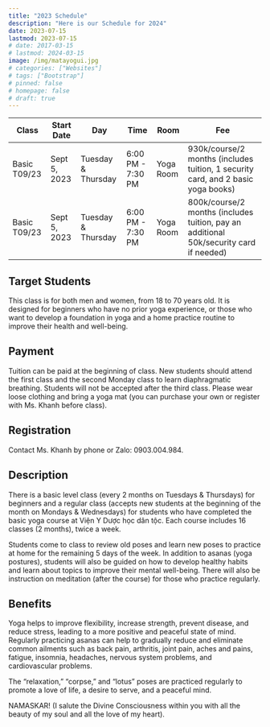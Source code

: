 ```yaml
---
title: "2023 Schedule"
description: "Here is our Schedule for 2024"
date: 2023-07-15
lastmod: 2023-07-15
# date: 2017-03-15
# lastmod: 2024-03-15
image: /img/matayogui.jpg 
# categories: ["Websites"]
# tags: ["Bootstrap"]
# pinned: false
# homepage: false
# draft: true
---
```




Class | Start Date | Day | Time | Room | Fee
--- | --- | --- | --- | --- | ---
Basic T09/23 | Sept 5, 2023 | Tuesday & Thursday | 6:00 PM - 7:30 PM | Yoga Room | 930k/course/2 months (includes tuition, 1 security card, and 2 basic yoga books)
Basic T09/23 | Sept 5, 2023 | Tuesday & Thursday | 6:00 PM - 7:30 PM | Yoga Room | 800k/course/2 months (includes tuition, pay an additional 50k/security card if needed) 


## Target Students

This class is for both men and women, from 18 to 70 years old. It is designed for beginners who have no prior yoga experience, or those who want to develop a foundation in yoga and a home practice routine to improve their health and well-being.

## Payment

Tuition can be paid at the beginning of class. New students should attend the first class and the second Monday class to learn diaphragmatic breathing. Students will not be accepted after the third class. Please wear loose clothing and bring a yoga mat (you can purchase your own or register with Ms. Khanh before class).

## Registration

Contact Ms. Khanh by phone or Zalo: 0903.004.984.

## Description

There is a basic level class (every 2 months on Tuesdays & Thursdays) for beginners and a regular class (accepts new students at the beginning of the month on Mondays & Wednesdays) for students who have completed the basic yoga course at Viện Y Dược học dân tộc. Each course includes 16 classes (2 months), twice a week. 

Students come to class to review old poses and learn new poses to practice at home for the remaining 5 days of the week. In addition to asanas (yoga postures), students will also be guided on how to develop healthy habits and learn about topics to improve their mental well-being. There will also be instruction on meditation (after the course) for those who practice regularly.


## Benefits

Yoga helps to improve flexibility, increase strength, prevent disease, and reduce stress, leading to a more positive and peaceful state of mind. Regularly practicing asanas can help to gradually reduce and eliminate common ailments such as back pain, arthritis, joint pain, aches and pains, fatigue, insomnia, headaches, nervous system problems, and cardiovascular problems. 

The “relaxation,” “corpse,” and “lotus” poses are practiced regularly to promote a love of life, a desire to serve, and a peaceful mind.



NAMASKAR! (I salute the Divine Consciousness within you with all the beauty of my soul and all the love of my heart).



<!-- LỊCH HỌC LỚP YOGA THÁNG 12/2017

Address: Lầu 2, Viện Y Dược Học Dân Tộc, 273 Nguyễn Văn Trỗi, Quận Phú Nhuận, Tp. HCM


Topic | Day | Time | Day | Venue | Fee
--- | --- | --- | --- | --- | --- 
 -->

<!-- 

Lớp	Ngày
bắt đầu

Giờ học	TKB
hàng tuần

Phòng tập	Học phí
Cơ bản
(mới)

07/12/2017	18:00 – 19:30
 

thứ năm	Hội trường lớn, Lầu 2	 
400.000 đồng

(8 buổi)

 

Trung cấp
(mới)

06/12/2017	thứ tư
Cơ bản	Giữa khóa	thứ ba
Trung cấp	Giữa khóa	thứ hai
Chuyên sâu	 	06:00 – 07:30	thứ bảy
Đối tượng: Nam/Nữ, từ 18 tuổi đến 65 tuổi cho lớp cơ bản, học viên chưa biết về yoga hoặc biết rồi nhưng muốn có một trình độ cơ bản về yoga và chương trình tự luyện tập ở nhà riêng cho mình. Khóa học này, vừa tốt cho sức khỏe và cả tâm trí. Đối với các học viên mới, nên đăng ký sớm qua điện thoại 0903.004.984 hay email kalyanii.34@gmail.com cho Cô Khanh.

Học phí: Học viên nộp tại quầy thu ngân – phía sau bên trái của tòa nhà, hỏi bảo vệ Viện để được hướng dẫn. Các bạn chỉ cần đến sớm 15’ vào ngày đầu, nên tham dự tập từ ngày đầu để được tập thở bằng cơ hoành, sẽ không nhận thêm học viên sau buổi thứ 2. Đồng thời, các bạn nên chuẩn bị quần áo thun và thảm yoga (có thể mua sẵn hoặc mua tại lớp buổi đầu – từ 290k/bộ đồ yoga, từ 190k/thảm yoga đã có túi). 

Lớp có các trình độ cơ bản và trung cấp (rơi vào những ngày khác nhau trong tuần, tùy tháng). Lớp chuyên sâu cố định vào sáng thứ bảy. Mỗi lớp gồm 8 buổi học (2 tháng), mỗi tuần học 1 buổi. Học viên đến lớp tập để ôn tư thế cũ và học tư thế mới để về tự tập ở nhà những ngày còn lại trong tuần. Ngoài các động tác, học viên còn được hướng dẫn thực hành những thói quen tốt trong sinh hoạt và nghe những đề tài nâng cao tâm trí. Đặc biệt, học viên sẽ được hướng dẫn học thiền (nếu thích).

Tác dụng: Yoga giúp cho cơ thể dẻo dai, tăng sức đề kháng, ngăn ngừa bệnh tật. Đồng thời, giúp giảm stress, mang tới tinh thần lạc quan và thanh bình. Tập các bài tập yoga (hay còn gọi là asanas) đều đặn giúp giảm dần và trị hết những chứng bệnh thường gặp như đau lưng, thấp khớp, đau bao tử, nhức khớp, mỏi mệt, mất ngủ, đau đầu, thần kinh, tim mạch,…  Các tư thế “thư giãn”, “xác chết” và “hoa sen” thường xuyên giúp cho tinh thần yêu đời, ham thích phục vụ, tâm trí luôn an lạc và bình an.

NAMASKAR (Tôi chào sự tinh khiết bên trong bạn với tất cả sự trong sáng của tâm trí và sự nồng ấm của trái tim). -->
